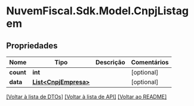 # NuvemFiscal.Sdk.Model.CnpjListagem

## Propriedades

Nome | Tipo | Descrição | Comentários
------------ | ------------- | ------------- | -------------
**count** | **int** |  | [optional] 
**data** | [**List&lt;CnpjEmpresa&gt;**](CnpjEmpresa.md) |  | [optional] 

[[Voltar à lista de DTOs]](../README.md#documentation-for-models) [[Voltar à lista de API]](../README.md#documentation-for-api-endpoints) [[Voltar ao README]](../README.md)

